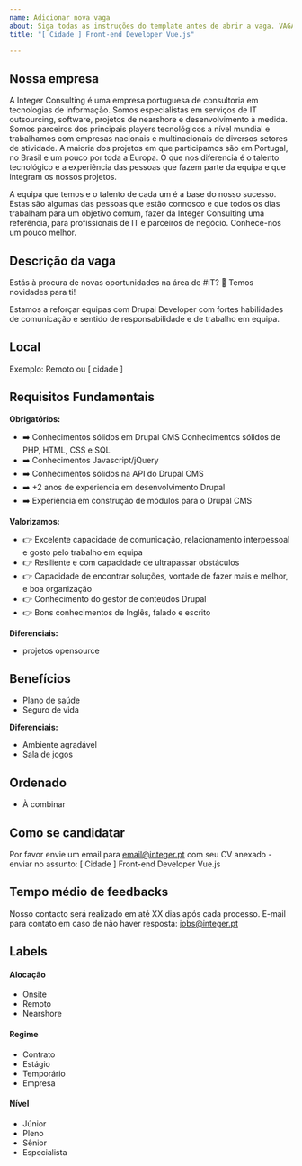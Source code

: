 ```yaml
---
name: Adicionar nova vaga
about: Siga todas as instruções do template antes de abrir a vaga. VAGAS FORA DO TEMPLATE SERÃO EXCLUÍDAS.
title: "[ Cidade ] Front-end Developer Vue.js"

---
```


<!-- 
==================================================
Use: "Front-End Developer" ao invés de 
"Desenvolvedor Front-End" \o/

Exemplo: `[ Lisboa ] Database Administrator`
==================================================
-->

## Nossa empresa

A Integer Consulting é uma empresa portuguesa de consultoria em tecnologias de informação. Somos especialistas em serviços de IT outsourcing, software, projetos de nearshore e desenvolvimento à medida. Somos parceiros dos principais players tecnológicos a nível mundial e trabalhamos com empresas nacionais e multinacionais de diversos setores de atividade. A maioria dos projetos em que participamos são em Portugal, no Brasil e um pouco por toda a Europa. O que nos diferencia é o talento tecnológico e a experiência das pessoas que fazem parte da equipa e que integram os nossos projetos.

A equipa que temos e o talento de cada um é a base do nosso sucesso. Estas são algumas das pessoas que estão connosco e que todos os dias trabalham para um objetivo comum, fazer da Integer Consulting uma referência, para profissionais de IT e parceiros de negócio. Conhece-nos um pouco melhor.

## Descrição da vaga

Estás à procura de novas oportunidades na área de #IT? 👀
Temos novidades para ti!

Estamos a reforçar equipas com Drupal Developer com fortes habilidades de comunicação e sentido de responsabilidade e de trabalho em equipa.

## Local

Exemplo: Remoto ou [ cidade ]

## Requisitos Fundamentais

**Obrigatórios:**
- ➡️ Conhecimentos sólidos em Drupal CMS Conhecimentos sólidos de PHP, HTML, CSS e SQL
- ➡️ Conhecimentos Javascript/jQuery
- ➡️ Conhecimentos sólidos na API do Drupal CMS
- ➡️ +2 anos de experiencia em desenvolvimento Drupal
- ➡️ Experiência em construção de módulos para o Drupal CMS

**Valorizamos:**
- 👉 Excelente capacidade de comunicação, relacionamento interpessoal e gosto pelo trabalho em equipa
- 👉 Resiliente e com capacidade de ultrapassar obstáculos
- 👉 Capacidade de encontrar soluções, vontade de fazer mais e melhor, e boa organização
- 👉 Conhecimento do gestor de conteúdos Drupal
- 👉 Bons conhecimentos de Inglês, falado e escrito

**Diferenciais:**
- projetos opensource

## Benefícios
- Plano de saúde
- Seguro de vida

**Diferenciais:**
- Ambiente agradável
- Sala de jogos

## Ordenado
- À combinar

## Como se candidatar
Por favor envie um email para email@integer.pt com seu CV anexado - enviar no assunto: [ Cidade ] Front-end Developer Vue.js

## Tempo médio de feedbacks
Nosso contacto será realizado em até XX dias após cada processo.
E-mail para contato em caso de não haver resposta: jobs@integer.pt

## Labels
<!-- retire os labels que não fazem sentido à vaga -->

#### Alocação
- Onsite
- Remoto
- Nearshore

#### Regime
- Contrato
- Estágio
- Temporário
- Empresa

#### Nível
- Júnior
- Pleno
- Sênior
- Especialista

